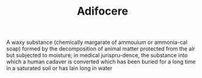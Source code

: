 ---
title: Adifocere
permalink: "/definitions/adifocere.html"
body: A waxy substance (chemically margarate of ammouium or ammonia-cal soap) formed
  by the decomposition of animal matter protected from the alr but subjected to moisture;
  in medical jurispru-dence, the substance into which a human cadaver is converted
  which has been buried for a long time in a saturated soil or has lain long in water
published_at: '2018-07-07'
layout: post
---